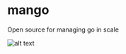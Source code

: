 # mango
Open source for managing go in scale

![alt text](https://drive.google.com/file/d/1GYChAOO625_xSgzeZGPgK-b45cp-vm5q/view?usp=sharing)